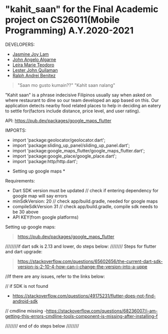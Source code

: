 # "kahit_saan" for the Final Academic project on CS26011(Mobile Programming) A.Y.2020-2021

DEVELOPERS:
- [Jasmine Joy Lam](https://www.linkedin.com/in/jasminejoylam/)
- [John Angelo Algarne](https://www.linkedin.com/in/john-angelo-algarne-26b3121b2/)
- [Leira Marie Teodoro](https://www.linkedin.com/in/leiramarieteodoro31/)
- [Lester John Quilaman](https://www.linkedin.com/in/lester-john-quilaman-ba8524239/)
- [Ralph Andrei Benitez](https://www.linkedin.com/in/ralph-andrei-benitez-b08419236/)

> "Saan mo gusto kumain??"
> "Kahit saan nalang"

"Kahit saan" is a phrase indecisive Filipinos usually say when asked on where restaurant to dine 
so our team developed an app based on this. Our application detects nearby food related places to help in
deciding an eatery to settle for(factors include distance, price level, and user rating).


API: https://pub.dev/packages/google_maps_flutter

IMPORTS:
- import 'package:geolocator/geolocator.dart';
- import 'package:sliding_up_panel/sliding_up_panel.dart';
- import 'package:google_maps_flutter/google_maps_flutter.dart';
- import 'package:google_place/google_place.dart';
- import 'package:http/http.dart';

* Setting up google maps *

Requirements:
- Dart SDK version must be updated            // check if entering dependency for google map will say errors
- minSdkVersion: 20                           // check app/build.gradle, needed for google maps
- compileSdkVersion 31                        // check app/build.gradle, compile sdk needs to be 30 above
- API KEY(from google platforms)              

Setting up google maps:
> https://pub.dev/packages/google_maps_flutter

////////if dart sdk is 2.13 and lower, do steps below: ////////
Steps for flutter and dart upgrade:
> https://stackoverflow.com/questions/65602656/the-current-dart-sdk-version-is-2-10-4-how-can-i-change-the-version-into-a-uppe

//If there are any issues, refer to the links below:

// if SDK is not found
- https://stackoverflow.com/questions/49175231/flutter-does-not-find-android-sdk

// cmdline missing
-https://stackoverflow.com/questions/68236007/i-am-getting-this-errors-cmdline-tools-component-is-missing-after-installing-f

//////// end of do steps below ////////



